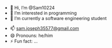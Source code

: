 - 👋 Hi, I’m @Sam10224
- 👀 I’m interested in programming
- 🌱 I’m currently a software engineering student
<!-- - 💞️ I’m looking to collaborate on -->
- 📫 sam.joseph35577@gmail.com
- 😄 Pronouns: he/him
- ⚡ Fun fact: ...

<!---
Sam10224/Sam10224 is a ✨ special ✨ repository because its `README.md` (this file) appears on your GitHub profile.
You can click the Preview link to take a look at your changes.
--->
